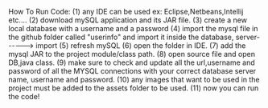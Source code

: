 How To Run Code:
(1) any IDE can be used ex: Eclipse,Netbeans,Intellij etc....
(2) download mySQL application and its JAR file.
(3) create a new local database with a username and a password
(4) import the mysql file in the github folder called "userinfo" and import it inside the database, server------> import
(5) refresh mySQL
(6) open the folder in IDE.
(7) add the mysql JAR to the project module/class path.
(8) open source file and open DB,java class.
(9) make sure to check and update all the url,username and password of all the MYSQL connections with your correct database server name, username and password.
(10) any images that want to be used in the project must be added to the assets folder to be used.
(11) now you can run the code!
